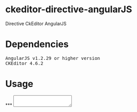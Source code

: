 # ckeditor-directive-angularJS
Directive CkEditor AngularJS

# Dependencies
<pre>
AngularJS v1.2.29 or higher version
CKEditor 4.6.2
</pre>

# Usage

***  <textarea data-app-ckeditor="noticias.noticia.conteudo" required></textarea>

